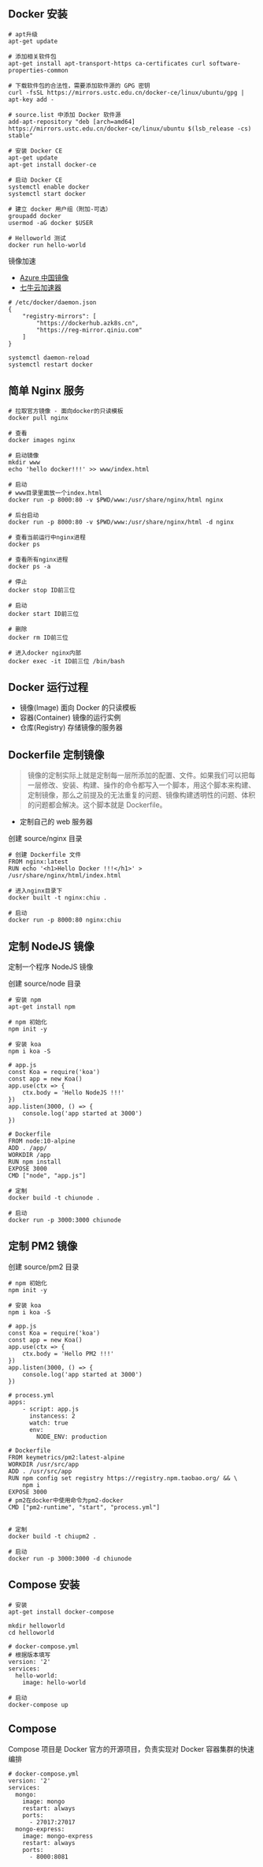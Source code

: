 ## Docker 安装

```shell
# apt升级
apt-get update

# 添加相关软件包
apt-get install apt-transport-https ca-certificates curl software-properties-common

# 下载软件包的合法性，需要添加软件源的 GPG 密钥
curl -fsSL https://mirrors.ustc.edu.cn/docker-ce/linux/ubuntu/gpg | apt-key add -

# source.list 中添加 Docker 软件源
add-apt-repository "deb [arch=amd64] https://mirrors.ustc.edu.cn/docker-ce/linux/ubuntu $(lsb_release -cs) stable"

# 安装 Docker CE
apt-get update
apt-get install docker-ce

# 启动 Docker CE
systemctl enable docker
systemctl start docker

# 建立 docker 用户组（附加-可选）
groupadd docker
usermod -aG docker $USER

# Helloworld 测试
docker run hello-world
```

镜像加速

- [Azure 中国镜像]()
- [七牛云加速器]()

```shell
# /etc/docker/daemon.json
{
    "registry-mirrors": [
        "https://dockerhub.azk8s.cn",
        "https://reg-mirror.qiniu.com"
    ]
}

systemctl daemon-reload
systemctl restart docker
```

## 简单 Nginx 服务

```shell
# 拉取官方镜像 - 面向docker的只读模板
docker pull nginx

# 查看
docker images nginx

# 启动镜像
mkdir www
echo 'hello docker!!!' >> www/index.html

# 启动
# www目录里面放一个index.html
docker run -p 8000:80 -v $PWD/www:/usr/share/nginx/html nginx

# 后台启动
docker run -p 8000:80 -v $PWD/www:/usr/share/nginx/html -d nginx

# 查看当前运行中nginx进程
docker ps

# 查看所有nginx进程
docker ps -a

# 停止
docker stop ID前三位

# 启动
docker start ID前三位

# 删除
docker rm ID前三位

# 进入docker nginx内部
docker exec -it ID前三位 /bin/bash
```

## Docker 运行过程

- 镜像(Image)
  面向 Docker 的只读模板
- 容器(Container)
  镜像的运行实例
- 仓库(Registry)
  存储镜像的服务器

## Dockerfile 定制镜像

> 镜像的定制实际上就是定制每一层所添加的配置、文件。如果我们可以把每一层修改、安装、构建、操作的命令都写入一个脚本，用这个脚本来构建、定制镜像，那么之前提及的无法重复的问题、镜像构建透明性的问题、体积的问题都会解决。这个脚本就是 Dockerfile。

- 定制自己的 web 服务器

创建 source/nginx 目录

```shell
# 创建 Dockerfile 文件
FROM nginx:latest
RUN echo '<h1>Hello Docker !!!</h1>' > /usr/share/nginx/html/index.html

# 进入nginx目录下
docker built -t nginx:chiu .

# 启动
docker run -p 8000:80 nginx:chiu
```

## 定制 NodeJS 镜像

定制一个程序 NodeJS 镜像

创建 source/node 目录

```shell
# 安装 npm
apt-get install npm

# npm 初始化
npm init -y

# 安装 koa
npm i koa -S

# app.js
const Koa = require('koa')
const app = new Koa()
app.use(ctx => {
	ctx.body = 'Hello NodeJS !!!'
})
app.listen(3000, () => {
	console.log('app started at 3000')
})

# Dockerfile
FROM node:10-alpine
ADD . /app/
WORKDIR /app
RUN npm install
EXPOSE 3000
CMD ["node", "app.js"]

# 定制
docker build -t chiunode .

# 启动
docker run -p 3000:3000 chiunode
```

## 定制 PM2 镜像

创建 source/pm2 目录

```shell
# npm 初始化
npm init -y

# 安装 koa
npm i koa -S

# app.js
const Koa = require('koa')
const app = new Koa()
app.use(ctx => {
	ctx.body = 'Hello PM2 !!!'
})
app.listen(3000, () => {
	console.log('app started at 3000')
})

# process.yml
apps:
	- script: app.js
	  instancess: 2
	  watch: true
	  env:
		NODE_ENV: production

# Dockerfile
FROM keymetrics/pm2:latest-alpine
WORKDIR /usr/src/app
ADD . /usr/src/app
RUN npm config set registry https://registry.npm.taobao.org/ && \
    npm i
EXPOSE 3000
# pm2在docker中使用命令为pm2-docker
CMD ["pm2-runtime", "start", "process.yml"]


# 定制
docker build -t chiupm2 .

# 启动
docker run -p 3000:3000 -d chiunode
```

## Compose 安装

```shell
# 安装
apt-get install docker-compose

mkdir helloworld
cd helloworld

# docker-compose.yml
# 根据版本填写
version: '2'
services:
  hello-world:
    image: hello-world

# 启动
docker-compose up
```

## Compose

Compose 项目是 Docker 官方的开源项目，负责实现对 Docker 容器集群的快速编排

```shell
# docker-compose.yml
version: '2'
services:
  mongo:
    image: mongo
    restart: always
    ports:
      - 27017:27017
  mongo-express:
    image: mongo-express
    restart: always
    ports:
      - 8000:8081
```
